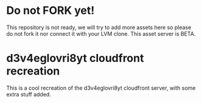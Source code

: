 # Do not FORK yet!

This repository is not ready, we will try to add more assets here so please do not fork it nor connect it with your LVM clone. This asset server is BETA.

# d3v4eglovri8yt cloudfront recreation
 
This is a cool recreation of the d3v4eglovri8yt cloudfront server, with some extra stuff added.
